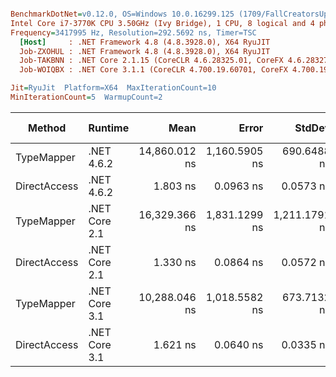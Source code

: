 ``` ini

BenchmarkDotNet=v0.12.0, OS=Windows 10.0.16299.125 (1709/FallCreatorsUpdate/Redstone3)
Intel Core i7-3770K CPU 3.50GHz (Ivy Bridge), 1 CPU, 8 logical and 4 physical cores
Frequency=3417995 Hz, Resolution=292.5692 ns, Timer=TSC
  [Host]     : .NET Framework 4.8 (4.8.3928.0), X64 RyuJIT
  Job-ZXOHUL : .NET Framework 4.8 (4.8.3928.0), X64 RyuJIT
  Job-TAKBNN : .NET Core 2.1.15 (CoreCLR 4.6.28325.01, CoreFX 4.6.28327.02), X64 RyuJIT
  Job-WOIQBX : .NET Core 3.1.1 (CoreCLR 4.700.19.60701, CoreFX 4.700.19.60801), X64 RyuJIT

Jit=RyuJit  Platform=X64  MaxIterationCount=10  
MinIterationCount=5  WarmupCount=2  

```
|       Method |       Runtime |          Mean |         Error |        StdDev |    Ratio | RatioSD |  Gen 0 |  Gen 1 | Gen 2 | Allocated |
|------------- |-------------- |--------------:|--------------:|--------------:|---------:|--------:|-------:|-------:|------:|----------:|
|   TypeMapper |    .NET 4.6.2 | 14,860.012 ns | 1,160.5905 ns |   690.6488 ns | 8,247.16 |  404.19 | 0.5341 | 0.1373 |     - |    3331 B |
| DirectAccess |    .NET 4.6.2 |      1.803 ns |     0.0963 ns |     0.0573 ns |     1.00 |    0.00 |      - |      - |     - |         - |
|   TypeMapper | .NET Core 2.1 | 16,329.366 ns | 1,831.1299 ns | 1,211.1791 ns | 9,123.56 |  922.84 | 0.3052 | 0.0916 |     - |    1976 B |
| DirectAccess | .NET Core 2.1 |      1.330 ns |     0.0864 ns |     0.0572 ns |     0.73 |    0.05 |      - |      - |     - |         - |
|   TypeMapper | .NET Core 3.1 | 10,288.046 ns | 1,018.5582 ns |   673.7132 ns | 5,662.66 |  378.82 | 0.3052 | 0.0763 |     - |    1936 B |
| DirectAccess | .NET Core 3.1 |      1.621 ns |     0.0640 ns |     0.0335 ns |     0.90 |    0.04 |      - |      - |     - |         - |
